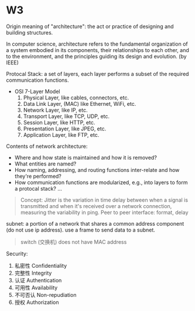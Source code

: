 # W3

Origin meaning of "architecture": the act or practice of designing and building structures.

In computer science, architecture refers to the fundamental organization of a system embodied in its components, their relationships to each other, and to the environment, and the principles guiding its design and evolution. (by IEEE)

Protocal Stack: a set of layers, each layer performs a subset of the required communication functions.

- OSI 7-Layer Model
    1. Physical Layer, like cables, connectors, etc.
    2. Data Link Layer, (MAC) like Ethernet, WiFi, etc.
    3. Network Layer, like IP, etc.
    4. Transport Layer, like TCP, UDP, etc.
    5. Session Layer, like HTTP, etc.
    6. Presentation Layer, like JPEG, etc.
    7. Application Layer, like FTP, etc.

Contents of network architecture:

- Where and how state is maintained and how it is removed?
- What entities are named?
- How naming, addressing, and routing functions inter-relate and how they're performed?
- How communication functions are modularized, e.g., into layers to form a protocal stack?
...

> Concept: Jitter is the variation in time delay between when a signal is transmitted and when it's received over a network connection, measuring the variability in ping.
> Peer to peer interface: format, delay

subnet: a portion of a network that shares a common address component (do not use ip address). use a frame to send data to a subnet.

> switch (交换机) does not have MAC address

Security:

1. 私密性 Confidentiality
2. 完整性 Integrity
3. 认证 Authentication
4. 可用性 Availability
5. 不可否认 Non-repudiation
6. 授权 Authorization
